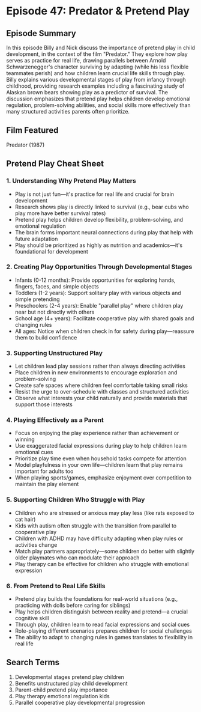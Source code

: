 # Episode 47: Predator & Pretend Play

## Episode Summary
In this episode Billy and Nick discuss the importance of pretend play in child development, in the context of the film "Predator." They explore how play serves as practice for real life, drawing parallels between Arnold Schwarzenegger's character surviving by adapting (while his less flexible teammates perish) and how children learn crucial life skills through play. Billy explains various developmental stages of play from infancy through childhood, providing research examples including a fascinating study of Alaskan brown bears showing play as a predictor of survival. The discussion emphasizes that pretend play helps children develop emotional regulation, problem-solving abilities, and social skills more effectively than many structured activities parents often prioritize.

## Film Featured
Predator (1987)

## Pretend Play Cheat Sheet

### 1. Understanding Why Pretend Play Matters
- Play is not just fun—it's practice for real life and crucial for brain development
- Research shows play is directly linked to survival (e.g., bear cubs who play more have better survival rates)
- Pretend play helps children develop flexibility, problem-solving, and emotional regulation
- The brain forms important neural connections during play that help with future adaptation
- Play should be prioritized as highly as nutrition and academics—it's foundational for development

### 2. Creating Play Opportunities Through Developmental Stages
- Infants (0-12 months): Provide opportunities for exploring hands, fingers, faces, and simple objects
- Toddlers (1-2 years): Support solitary play with various objects and simple pretending
- Preschoolers (2-4 years): Enable "parallel play" where children play near but not directly with others
- School age (4+ years): Facilitate cooperative play with shared goals and changing rules
- All ages: Notice when children check in for safety during play—reassure them to build confidence

### 3. Supporting Unstructured Play
- Let children lead play sessions rather than always directing activities
- Place children in new environments to encourage exploration and problem-solving
- Create safe spaces where children feel comfortable taking small risks
- Resist the urge to over-schedule with classes and structured activities
- Observe what interests your child naturally and provide materials that support those interests

### 4. Playing Effectively as a Parent
- Focus on enjoying the play experience rather than achievement or winning
- Use exaggerated facial expressions during play to help children learn emotional cues
- Prioritize play time even when household tasks compete for attention
- Model playfulness in your own life—children learn that play remains important for adults too
- When playing sports/games, emphasize enjoyment over competition to maintain the play element

### 5. Supporting Children Who Struggle with Play
- Children who are stressed or anxious may play less (like rats exposed to cat hair)
- Kids with autism often struggle with the transition from parallel to cooperative play
- Children with ADHD may have difficulty adapting when play rules or activities change
- Match play partners appropriately—some children do better with slightly older playmates who can modulate their approach
- Play therapy can be effective for children who struggle with emotional expression

### 6. From Pretend to Real Life Skills
- Pretend play builds the foundations for real-world situations (e.g., practicing with dolls before caring for siblings)
- Play helps children distinguish between reality and pretend—a crucial cognitive skill
- Through play, children learn to read facial expressions and social cues
- Role-playing different scenarios prepares children for social challenges
- The ability to adapt to changing rules in games translates to flexibility in real life

## Search Terms
1. Developmental stages pretend play children
2. Benefits unstructured play child development
3. Parent-child pretend play importance
4. Play therapy emotional regulation kids
5. Parallel cooperative play developmental progression